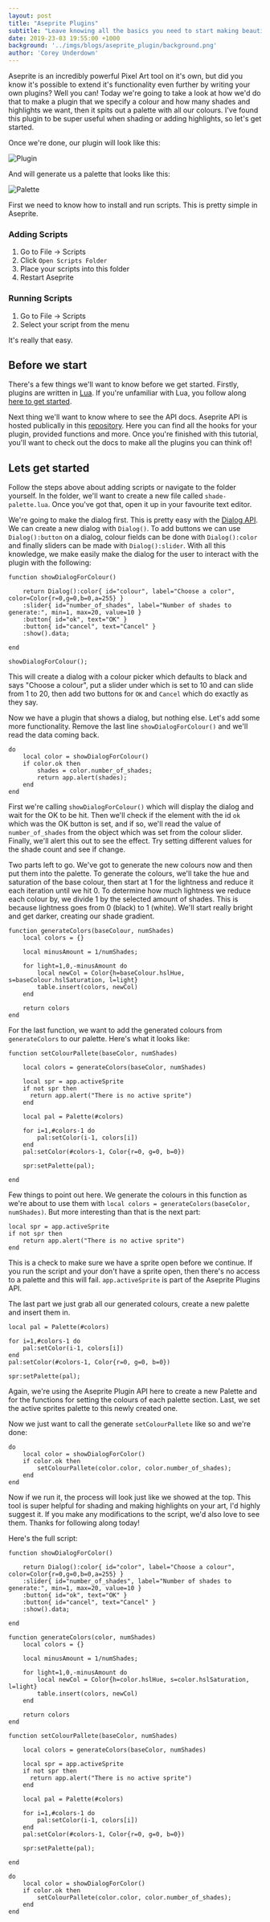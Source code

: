 ```yaml
---
layout: post
title: "Aseprite Plugins"
subtitle: "Leave knowing all the basics you need to start making beautiful Pixel Art!"
date: 2019-23-03 19:55:00 +1000
background: '../imgs/blogs/aseprite_plugin/background.png'
author: 'Corey Underdown'
---
```


Aseprite is an incredibly powerful Pixel Art tool on it's own, but did you know it's possible to extend it's functionality even further by writing your own plugins? Well you can! Today we're going to take a look at how we'd do that to make a plugin that we specify a colour and how many shades and highlights we want, then it spits out a palette with all our colours. I've found this plugin to be super useful when shading or adding highlights, so let's get started.

Once we're done, our plugin will look like this:

![Plugin](../imgs/blogs/aseprite_plugin/plugin.png)

And will generate us a palette that looks like this:

![Palette](../imgs/blogs/aseprite_plugin/palette.png)

First we need to know how to install and run scripts. This is pretty simple in Aseprite. 

### Adding Scripts
1. Go to File -> Scripts
2. Click `Open Scripts Folder`
3. Place your scripts into this folder
4. Restart Aseprite 

### Running Scripts
1. Go to File -> Scripts
2. Select your script from the menu


It's really that easy. 

## Before we start

There's a few things we'll want to know before we get started. Firstly, plugins are written in [Lua](https://www.lua.org/). If you're unfamiliar with Lua, you follow along [here to get started](https://www.lua.org/pil/1.html).

Next thing we'll want to know where to see the API docs. Aseprite API is hosted publically in this [repository](https://github.com/aseprite/api). Here you can find all the hooks for your plugin, provided functions and more. Once you're finished with this tutorial, you'll want to check out the docs to make all the plugins you can think of!

## Lets get started

Follow the steps above about adding scripts or navigate to the folder yourself. In the folder, we'll want to create a new file called `shade-palette.lua`. Once you've got that, open it up in your favourite text editor.

We're going to make the dialog first. This is pretty easy with the [Dialog API](https://github.com/aseprite/api/blob/master/api/dialog.md#dialog). We can create a new dialog with `Dialog()`. To add buttons we can use `Dialog():button` on a dialog, colour fields can be done with `Dialog():color` and finally sliders can be made with `Dialog():slider`. With all this knowledge, we make easily make the dialog for the user to interact with the plugin with the following:

```
function showDialogForColour()
    
    return Dialog():color{ id="colour", label="Choose a color", color=Color{r=0,g=0,b=0,a=255} }
	:slider{ id="number_of_shades", label="Number of shades to generate:", min=1, max=20, value=10 }
    :button{ id="ok", text="OK" }
    :button{ id="cancel", text="Cancel" }
    :show().data;

end

showDialogForColour();
```

This will create a dialog with a colour picker which defaults to black and says "Choose a colour", put a slider under which is set to 10 and can slide from 1 to 20, then add two buttons for `OK` and `Cancel` which do exactly as they say.

Now we have a plugin that shows a dialog, but nothing else. Let's add some more functionality. Remove the last line `showDialogForColour()` and we'll read the data coming back.

```
do
    local color = showDialogForColour()
    if color.ok then
		shades = color.number_of_shades;
        return app.alert(shades);
    end
end
```

First we're calling `showDialogForColour()` which will display the dialog and wait for the OK to be hit. Then we'll check if the element with the id `ok` which was the OK button is set, and if so, we'll read the value of `number_of_shades` from the object which was set from the colour slider. Finally, we'll alert this out to see the effect. Try setting different values for the shade count and see if change.

Two parts left to go. We've got to generate the new colours now and then put them into the palette. To generate the colours, we'll take the hue and saturation of the base colour, then start at 1 for the lightness and reduce it each iteration until we hit 0. To determine how much lightness we reduce each colour by, we divide 1 by the selected amount of shades. This is because lightness goes from 0 (black) to 1 (white). We'll start really bright and get darker, creating our shade gradient.

```
function generateColors(baseColour, numShades)
    local colors = {}
	
	local minusAmount = 1/numShades;
	
    for light=1,0,-minusAmount do
        local newCol = Color{h=baseColour.hslHue, s=baseColour.hslSaturation, l=light}
        table.insert(colors, newCol)
    end

    return colors
end
```

For the last function, we want to add the generated colours from `generateColors` to our palette. Here's what it looks like:

```
function setColourPallete(baseColor, numShades)
    
    local colors = generateColors(baseColor, numShades)
	
	local spr = app.activeSprite
	if not spr then
	  return app.alert("There is no active sprite")
	end
	
	local pal = Palette(#colors)

    for i=1,#colors-1 do
		pal:setColor(i-1, colors[i])
    end
	pal:setColor(#colors-1, Color{r=0, g=0, b=0})

	spr:setPalette(pal);
    
end
```

Few things to point out here. We generate the colours in this function as we're about to use them with `local colors = generateColors(baseColor, numShades)`. But more interesting than that is the next part:

```
local spr = app.activeSprite
if not spr then
    return app.alert("There is no active sprite")
end
```

This is a check to make sure we have a sprite open before we continue. If you run the script and your don't have a sprite open, then there's no access to a palette and this will fail. `app.activeSprite` is part of the Aseprite Plugins API.

The last part we just grab all our generated colours, create a new palette and insert them in.

```
local pal = Palette(#colors)

for i=1,#colors-1 do
    pal:setColor(i-1, colors[i])
end
pal:setColor(#colors-1, Color{r=0, g=0, b=0})

spr:setPalette(pal);
```

Again, we're using the Aseprite Plugin API here to create a new Palette and for the functions for setting the colours of each palette section. Last, we set the active sprites palette to this newly created one.

Now we just want to call the generate `setColourPallete` like so and we're done:

```
do
    local color = showDialogForColor()
    if color.ok then
        setColourPallete(color.color, color.number_of_shades);
    end
end
```

Now if we run it, the process will look just like we showed at the top. This tool is super helpful for shading and making highlights on your art, I'd highly suggest it. If you make any modifications to the script, we'd also love to see them. Thanks for following along today!

Here's the full script:

```
function showDialogForColor()
    
    return Dialog():color{ id="color", label="Choose a colour", color=Color{r=0,g=0,b=0,a=255} }
	:slider{ id="number_of_shades", label="Number of shades to generate:", min=1, max=20, value=10 }
    :button{ id="ok", text="OK" }
    :button{ id="cancel", text="Cancel" }
    :show().data;

end

function generateColors(color, numShades)
    local colors = {}
	
	local minusAmount = 1/numShades;
	
    for light=1,0,-minusAmount do
        local newCol = Color{h=color.hslHue, s=color.hslSaturation, l=light}
        table.insert(colors, newCol)
    end

    return colors
end

function setColourPallete(baseColor, numShades)
    
    local colors = generateColors(baseColor, numShades)
	
	local spr = app.activeSprite
	if not spr then
	  return app.alert("There is no active sprite")
	end
	
	local pal = Palette(#colors)

    for i=1,#colors-1 do
		pal:setColor(i-1, colors[i])
    end
	pal:setColor(#colors-1, Color{r=0, g=0, b=0})

	spr:setPalette(pal);
    
end

do
    local color = showDialogForColor()
    if color.ok then
        setColourPallete(color.color, color.number_of_shades);
    end
end
```


